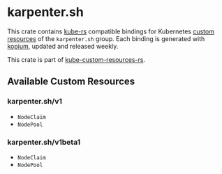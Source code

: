 <!--
SPDX-FileCopyrightText: The kube-custom-resources-rs Authors
SPDX-License-Identifier: 0BSD
 -->

# karpenter.sh

This crate contains [kube-rs](https://kube.rs/) compatible bindings for Kubernetes [custom resources](https://kubernetes.io/docs/tasks/extend-kubernetes/custom-resources/custom-resource-definitions/) of the `karpenter.sh` group. Each binding is generated with [kopium](https://github.com/kube-rs/kopium), updated and released weekly.

This crate is part of [kube-custom-resources-rs](https://github.com/metio/kube-custom-resources-rs).

## Available Custom Resources

### karpenter.sh/v1
- `NodeClaim`
- `NodePool`
### karpenter.sh/v1beta1
- `NodeClaim`
- `NodePool`
